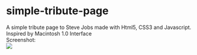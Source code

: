 # simple-tribute-page
A simple tribute page to Steve Jobs made with Html5, CSS3 and Javascript.<br>
Inspired by Macintosh 1.0 Interface<br>
Screenshot:<br>
<img src="https://i.imgur.com/SDrPGc9.png">
